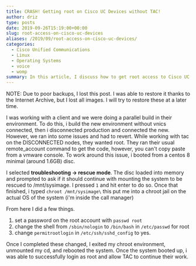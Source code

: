 ```yaml
---
title: CRASH! Getting root on Cisco UC Devices without TAC!
author: driz
type: posts
date: 2019-09-26T15:19:00+00:00
slug: root-access-on-cisco-uc-devices
aliases: /2019/09/root-access-on-cisco-uc-devices/
categories:
  - Cisco Unified Communications
  - Linux
  - Operating Systems
  - voice
  - womp
summary: In this article, I discuss how to get root access to Cisco UC Applications, without leveraging TAC. This is NOT a supported process.
---
```

NOTE: Due to poor backups, I lost this post. I was able to restore it thanks to the Internet Archive, but I lost all images. I will try to restore these at a later time.  
  
I was working with a client and we were doing a parallel build in their environment. To do this, i build the new environment without vnics connected, then i disconnected production and connected the new. However, we ran into some issues and had to revert. While working with tac on the DISCONNECTED nodes, they wanted root. They ran their usual remote_account command to get the code, however, you can't copy paste from a vmware console. To work around this issue, i booted from a centos 8 minimal (around 1.6GB) disc.  
  
I selected **troubleshooting -> rescue mode**. The disc loaded into memory and prompted to ask if it should continue with mounting the system to be rescued to /mnt/sysimage. I pressed `1` and hit enter to do so. Once that finished, i typed `chroot /mnt/sysimage\` this put me into a chroot jail on the actual OS of the system (i'm inside the call manager)  
  
From here I did a few things.  
1) set a password on the root account with `passwd root`
2) change the shell from `/sbin/nologin` to `/bin/bash` in `/etc/passwd` for root  
3) change `permitrootlogin` in `/etc/ssh/sshd_config` to yes.  
  
Once I completed these changed, I exited my chroot environment, unmounted my cd, and rebooted the system. Once the system booted up, i was able to successfully login as root and allow TAC to continue their work.